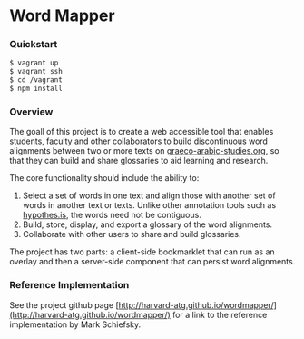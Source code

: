 # Word Mapper

### Quickstart

```sh
$ vagrant up
$ vagrant ssh
$ cd /vagrant
$ npm install
```

### Overview 
The goall of this project is to create a web accessible tool that enables students, faculty and other collaborators to build discontinuous word alignments between two or more texts on [graeco-arabic-studies.org](http://graeco-arabic-studies.org/), so that they can build and share glossaries to aid learning and research.

The core functionality should include the ability to:

1. Select a set of words in one text and align those with another set of words in another text or texts. Unlike other annotation tools such as [hypothes.is](https://hypothes.is/), the words need not be contiguous.
2. Build, store, display, and export a glossary of the word alignments.
3. Collaborate with other users to share and build glossaries.

The project has two parts: a client-side bookmarklet that can run as an overlay and then a server-side component that can persist word alignments.

### Reference Implementation

See the project github page [http://harvard-atg.github.io/wordmapper/](http://harvard-atg.github.io/wordmapper/) for a link to the reference implementation by Mark Schiefsky.
